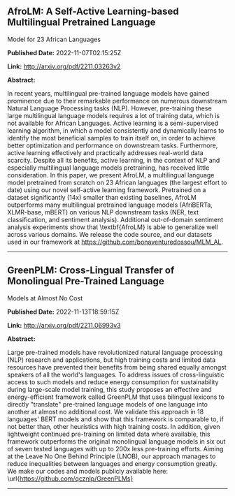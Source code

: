 ## AfroLM: A Self-Active Learning-based Multilingual Pretrained Language
  Model for 23 African Languages

**Published Date:** 2022-11-07T02:15:25Z

**Link:** http://arxiv.org/pdf/2211.03263v2

**Abstract:**

  In recent years, multilingual pre-trained language models have gained
prominence due to their remarkable performance on numerous downstream Natural
Language Processing tasks (NLP). However, pre-training these large multilingual
language models requires a lot of training data, which is not available for
African Languages. Active learning is a semi-supervised learning algorithm, in
which a model consistently and dynamically learns to identify the most
beneficial samples to train itself on, in order to achieve better optimization
and performance on downstream tasks. Furthermore, active learning effectively
and practically addresses real-world data scarcity. Despite all its benefits,
active learning, in the context of NLP and especially multilingual language
models pretraining, has received little consideration. In this paper, we
present AfroLM, a multilingual language model pretrained from scratch on 23
African languages (the largest effort to date) using our novel self-active
learning framework. Pretrained on a dataset significantly (14x) smaller than
existing baselines, AfroLM outperforms many multilingual pretrained language
models (AfriBERTa, XLMR-base, mBERT) on various NLP downstream tasks (NER, text
classification, and sentiment analysis). Additional out-of-domain sentiment
analysis experiments show that \textbf{AfroLM} is able to generalize well
across various domains. We release the code source, and our datasets used in
our framework at https://github.com/bonaventuredossou/MLM_AL.


---

## GreenPLM: Cross-Lingual Transfer of Monolingual Pre-Trained Language
  Models at Almost No Cost

**Published Date:** 2022-11-13T18:59:15Z

**Link:** http://arxiv.org/pdf/2211.06993v3

**Abstract:**

  Large pre-trained models have revolutionized natural language processing
(NLP) research and applications, but high training costs and limited data
resources have prevented their benefits from being shared equally amongst
speakers of all the world's languages. To address issues of cross-linguistic
access to such models and reduce energy consumption for sustainability during
large-scale model training, this study proposes an effective and
energy-efficient framework called GreenPLM that uses bilingual lexicons to
directly "translate" pre-trained language models of one language into another
at almost no additional cost. We validate this approach in 18 languages' BERT
models and show that this framework is comparable to, if not better than, other
heuristics with high training costs. In addition, given lightweight continued
pre-training on limited data where available, this framework outperforms the
original monolingual language models in six out of seven tested languages with
up to 200x less pre-training efforts. Aiming at the Leave No One Behind
Principle (LNOB), our approach manages to reduce inequalities between languages
and energy consumption greatly. We make our codes and models publicly available
here: \url{https://github.com/qcznlp/GreenPLMs}


---

